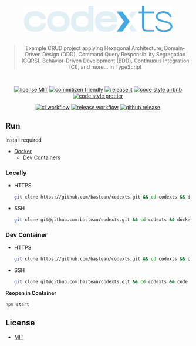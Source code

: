 <br />

<h1 align="center">

<!-- [![logo readme](https://raw.githubusercontent.com/bastean/codexts/main/docs/readme/logo-readme.png)](https://github.com/bastean) -->

[![logo readme](docs/readme/logo-readme.png)](https://github.com/bastean)

</h1>

<div align="center">

> Example CRUD project applying Hexagonal Architecture, Domain-Driven Design (DDD), Command Query Responsibility Segregation (CQRS), Behavior-Driven Development (BDD), Continuous Integration (CI), and more... in TypeScript

</div>

<br />

<div align="center">

[![license MIT](https://img.shields.io/badge/license-MIT-blue.svg)](LICENSE)
[![commitizen friendly](https://img.shields.io/badge/commitizen-friendly-brightgreen.svg)](https://github.com/commitizen/cz-cli)
[![release it](https://img.shields.io/badge/%F0%9F%93%A6%F0%9F%9A%80-release--it-orange.svg)](https://github.com/release-it/release-it)
[![code style airbnb](https://img.shields.io/badge/code_style-airbnb-red.svg)](https://github.com/airbnb/javascript)
[![code style prettier](https://img.shields.io/badge/code_style-prettier-ff69b4.svg)](https://github.com/prettier/prettier)

</div>

<div align="center">

[![ci workflow](https://github.com/bastean/codexts/actions/workflows/ci.yml/badge.svg)](https://github.com/bastean/codexts/actions/workflows/ci.yml)
[![release workflow](https://github.com/bastean/codexts/actions/workflows/release.yml/badge.svg)](https://github.com/bastean/codexts/actions/workflows/release.yml)
[![github release](https://img.shields.io/github/v/release/bastean/codexts.svg)](https://github.com/bastean/codexts/releases)

</div>

## Run

Install required

- [Docker](https://docs.docker.com/get-docker)
  - [Dev Containers](https://marketplace.visualstudio.com/items?itemName=ms-vscode-remote.remote-containers)

### Locally

- HTTPS

  ```bash
  git clone https://github.com/bastean/codexts.git && cd codexts && docker compose --env-file .env.example up
  ```

- SSH

  ```bash
  git clone git@github.com:bastean/codexts.git && cd codexts && docker compose --env-file .env.example up
  ```

### Dev Container

- HTTPS

  ```bash
  git clone https://github.com/bastean/codexts.git && cd codexts && code .
  ```

- SSH

  ```bash
  git clone git@github.com:bastean/codexts.git && cd codexts && code .
  ```

**Reopen in Container**

```bash
npm start
```

## License

- [MIT](LICENSE)

